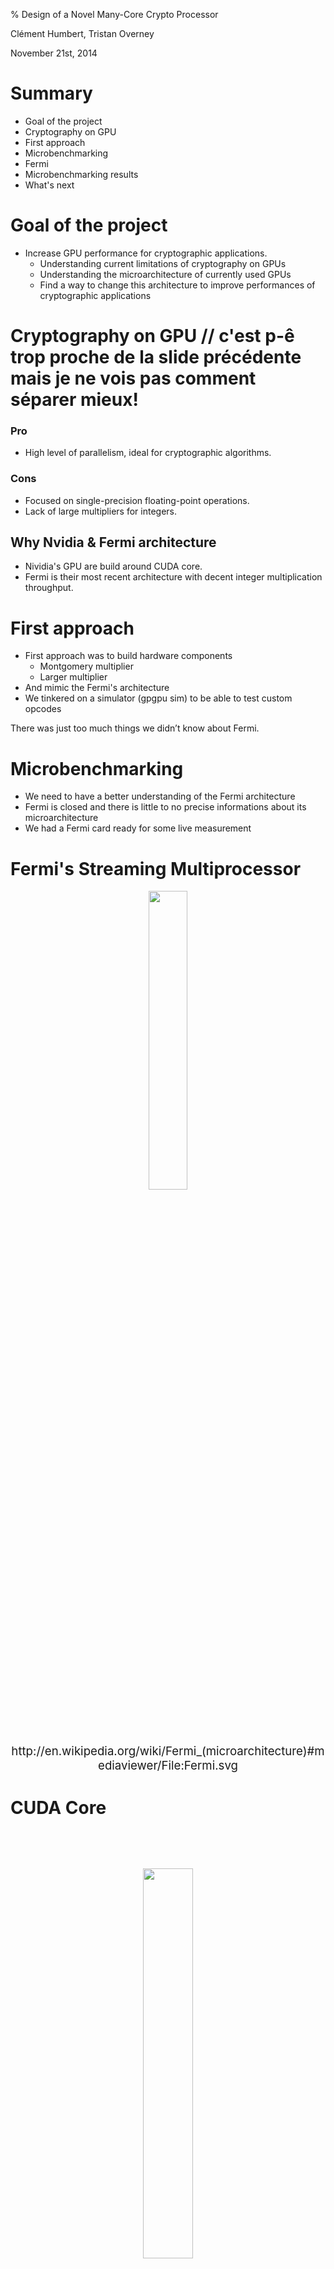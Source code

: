 % Design of a Novel Many-Core Crypto Processor

Clément Humbert, Tristan Overney

November 21st, 2014

# Summary

* Goal of the project
* Cryptography on GPU
* First approach
* Microbenchmarking
* Fermi
* Microbenchmarking results
* What's next 


# Goal of the project

* Increase GPU performance for cryptographic applications.
  * Understanding current limitations of cryptography on GPUs
  * Understanding the microarchitecture of currently used GPUs
  * Find a way to change this architecture to improve performances of cryptographic applications

# Cryptography on GPU // c'est p-ê trop proche de la slide précédente mais je ne vois pas comment séparer mieux!

<h3> Pro </h3>

* High level of parallelism, ideal for cryptographic algorithms.

<h3> Cons</h3>

* Focused on single-precision floating-point operations.
* Lack of large multipliers for integers.

<h2>Why Nvidia & Fermi architecture</h2>

* Nividia's GPU are build around CUDA core.
* Fermi is their most recent architecture with decent integer multiplication throughput.

# First approach

* First approach was to build hardware components
  * Montgomery multiplier
  * Larger multiplier
* And mimic the Fermi's architecture
* We tinkered on a simulator (gpgpu sim) to be able to test custom opcodes

There was just too much things we didn’t know about Fermi.

# Microbenchmarking

* We need to have a better understanding of the Fermi architecture
* Fermi is closed and there is little to no precise informations about its microarchitecture
* We had a Fermi card ready for some live measurement

# Fermi's Streaming Multiprocessor

<div style="text-align: center; margin-top: 10px; font-size:14pt">
<img src="../pictures/Fermi.png" width="35%" height="35%">
<br/>
http://en.wikipedia.org/wiki/Fermi_(microarchitecture)#mediaviewer/File:Fermi.svg
</div>

# CUDA Core

<div style="text-align: center; margin-top: 80px; font-size:14pt">
<img src="../pictures/CUDACore.png" width="40%" height="40%">
<br/>
http://www.nvidia.com/content/pdf/fermi_white_papers/nvidiafermicomputearchitecturewhitepaper.pdf
</div>

# Blocks, warps, scheduling

* The block size is the number of threads that will run a kernel
* A warp consists of 32 threads
* Each scheduling cycle, a half of two different warps are scheduled

# Benchmarking cuda cores

* Are (single-precision) floating-point and integer units really present in each core ?
* How can the inferior integer operations throughput compared to floating-points be explained ?
<div style="text-align: center; margin-top: 10px; font-size:11pt">
<img src="../pictures/THROUGHPUT_TABLE.png" width="57%" height="57%">
<br/>
http://docs.nvidia.com/cuda/cuda-c-programming-guide/index.html#arithmetic-instructions__throughput-native-arithmetic-instructions
</div>
* How is the scheduling performed ? 

# Integer vs. Floating-points

* Running a million of operations
* Once for integer multiplication
* Once for floating point multiplication
* Expecting lower performances for integer

# Benchmark programs

```rust
for(int i = 0; i < n; i++) {
    asm volatile("mul.lo.u32 %0, %0, %1;" : "+r"(op_a) : "r"(op_b));
    asm volatile("mul.lo.u32 %0, %0, %1;" : "+r"(op_a) : "r"(op_b));
    /* ... */ 
    asm volatile("mul.lo.u32 %0, %0, %1;" : "+r"(op_a) : "r"(op_b));
}
```

```rust
for(int i = 0; i < n; i++) {
    a = a * b; 
    a = a * b; 
    /* ... */ 
    a = a * b; 
}
```

# Integer vs. Single-precision floating-points (2)
<div style="text-align: center; margin-top: 60px">
<img src="../graphics/float_vs_int_running_times.png">
</div>

# Scheduling, first hypothesis

* 18 stages pipeline
* Only half of the cores have integer ALUs
* Need to check the for-loop cost to validate

# For loop cost
<div style="text-align: center; margin-top: 40px">
<img src="../graphics/for-sizes-superpositions.png" width="50%" height="50%" >
</div>

# Scheduling, first hypothesis (2)
<div style="text-align: center; margin-top: 60px">
<img src="../pictures/table_513t_float_100dep.png" width="70%" height="70%" >
</div>

# Semi-dependencies benchmark program

```rust
for(int i = 0; i < n; i++) {
    asm volatile("mul.lo.u32 %0, %0, %1;" : "+r"(op_a) : "r"(op_b));
    asm volatile("mul.lo.u32 %0, %0, %1;" : "+r"(op_c) : "r"(op_d));
    asm volatile("mul.lo.u32 %0, %0, %1;" : "+r"(op_a) : "r"(op_b));
    asm volatile("mul.lo.u32 %0, %0, %1;" : "+r"(op_c) : "r"(op_d));
    /* ... */ 
    asm volatile("mul.lo.u32 %0, %0, %1;" : "+r"(op_a) : "r"(op_b));
    asm volatile("mul.lo.u32 %0, %0, %1;" : "+r"(op_c) : "r"(op_d));
}
```

```rust
for(int i = 0; i < n; i++) {
    a = a * b;
    c = c * d; 
    a = a * b;
    c = c * d; 
    /* ... */ 
    a = a * b;
    c = c * d; 
}
```

# Dependence vs. Semi-dependence
<div style="text-align: center; margin-top: 60px">
<img src="../graphics/float_dep_float_indep.png">
</div>

# Second scheduling hypothesis
<div style="text-align: center; margin-top: 60px">
<img src="../pictures/table_064t_float_5050dep.png" width="70%" height="70%">
</div>

# Conclusions

* We can gain space by removed/replacing SFUs
* Only 16 cores have integer multiplication capabilities, so 16 can be replaced
* New components don't need to be optimized in term of latency (up to 18 cycles)

# What's next

* Determine what can be removed from a Fermi card for our purpose
* Hardware implementation of specific algorithms in less than 16 cycles
* Simulation of changes using a modified version of gpgpu-sim

# Questions

<div style="text-align: center; margin-top: 60px; font-size:10pt">
<img src="../pictures/a_fuken_bear.png" width="70%" height="70%">
http://inotternews.com/wp-content/uploads/2013/09/190_1jeross_pb02_29.jpg
</div>

